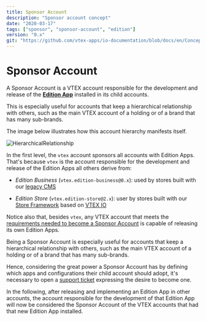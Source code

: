 ```yaml
---
title: Sponsor Account
description: "Sponsor account concept"
date: "2020-03-17"
tags: ["sponsor", "sponsor-account", "edition"]
version: "0.x"
git: "https://github.com/vtex-apps/io-documentation/blob/docs/en/Concepts/sponsor-account.md"
---
```


# Sponsor Account

A Sponsor Account is a VTEX account responsible for the development and release of the [**Edition App**](https://vtex.io/docs/concepts/edition-app/) installed in its child accounts.

This is especially useful for accounts that keep a hierarchical relationship with others, such as the main VTEX account of a holding or of a brand that has many sub-brands.

The image below illustrates how this account hierarchy manifests itself.

![HierarchicalRelationship](https://user-images.githubusercontent.com/60782333/91495980-c9194580-e891-11ea-8f23-f96759a5ece8.png)

In the first level, the `vtex` account sponsors all accounts with Edition Apps. That's because `vtex` is the account responsible for the development and release of the Edition Apps all others derive from:

- *Edition Business* (`vtex.edition-business@0.x`): used by stores built with our [legacy CMS](https://help.vtex.com/tutorial/o-que-e-o-cms--EmO8u2WBj2W4MUQCS8262)

- *Edition Store* (`vtex.edition-store@2.x`): user by stores built with our [Store Framework](https://vtex.io/docs/getting-started/build-stores-with-store-framework/1/) based on [VTEX IO](https://developers.vtex.com/docs/vtex_io-documentation_what-is-vtex-io)

Notice also that, besides `vtex`, any VTEX account that meets the [requirements needed to become a Sponsor Account](https://vtex.io/docs/recipes/development/becoming-a-sponsor-account/) is capable of releasing its own Edition Apps. 

Being a Sponsor Account is especially useful for accounts that keep a hierarchical relationship with others, such as the main VTEX account of a holding or of a brand that has many sub-brands.

Hence, considering the great power a Sponsor Account has by defining which apps and configurations their child account should adopt, it's necessary to open a [support ticket](https://help-tickets.vtex.com/smartlink/sso/login/zendesk) expressing the desire to become one.

In the following, after releasing and implementing an Edition App in other accounts, the account responsible for the development of that Edition App will now be considered the Sponsor Account of the VTEX accounts that had that new Edition App installed.  
